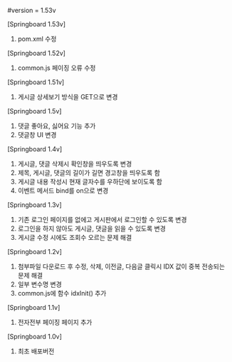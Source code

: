 #version = 1.53v

[Springboard 1.53v]
1. pom.xml 수정

[Springboard 1.52v]
1. common.js 페이징 오류 수정

[Springboard 1.51v]
1. 게시글 상세보기 방식을 GET으로 변경

[Springboard 1.5v]
1. 댓글 좋아요, 싫어요 기능 추가
2. 댓글창 UI 변경

[Springboard 1.4v]
1. 게시글, 댓글 삭제시 확인창을 띄우도록 변경
2. 제목, 게시글, 댓글의 길이가 길면 경고창을 띄우도록 함
3. 게시글 내용 작성시 현재 글자수를 우하단에 보이도록 함
4. 이벤트 메서드 bind를 on으로 변경

[Springboard 1.3v]
1. 기존 로그인 페이지를 없에고 게시판에서 로그인할 수 있도록 변경
2. 로그인을 하지 않아도 게시글, 댓글을 읽을 수 있도록 변경
3. 게시글 수정 시에도 조회수 오르는 문제 해결 

[Springboard 1.2v]
1. 첨부파일 다운로드 후 수정, 삭제, 이전글, 다음글 클릭시 IDX 값이 중복 전송되는 문제 해결
2. 일부 변수명 변경
3. common.js에 함수 idxInit() 추가

[Springboard 1.1v]
1. 전자전부 페이징 페이지 추가

[Springboard 1.0v]
1. 최초 배포버전
